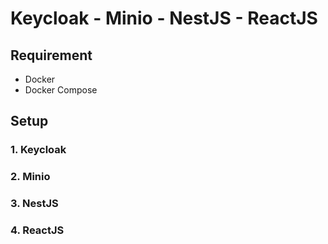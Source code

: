 # Keycloak - Minio - NestJS - ReactJS

## Requirement

- Docker
- Docker Compose

## Setup

### 1. Keycloak

### 2. Minio

### 3. NestJS

### 4. ReactJS
